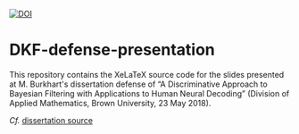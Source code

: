 [![DOI](https://zenodo.org/badge/243123366.svg)](https://zenodo.org/badge/latestdoi/243123366)

# DKF-defense-presentation

This repository contains the XeLaTeX source code for the slides presented at M. Burkhart's dissertation defense of “A Discriminative Approach to Bayesian Filtering with Applications to Human Neural Decoding” (Division of Applied Mathematics, Brown University, 23 May 2018).

*Cf.* [dissertation source](https://github.com/burkh4rt/DKF-dissertation)
